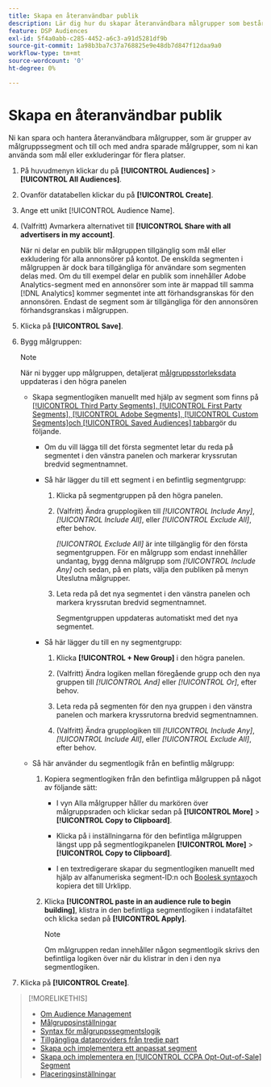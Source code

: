 ```yaml
---
title: Skapa en återanvändbar publik
description: Lär dig hur du skapar återanvändbara målgrupper som består av målgruppssegment och andra sparade målgrupper.
feature: DSP Audiences
exl-id: 5f4a0abb-c285-4452-a6c3-a91d5281df9b
source-git-commit: 1a98b3ba7c37a768825e9e48db7d847f12daa9a0
workflow-type: tm+mt
source-wordcount: '0'
ht-degree: 0%

---
```


# Skapa en återanvändbar publik

<!-- "Saved audience" is used in UI (where?), but "saved" is a state, not a type. "Reusable audience" sounds better in a description. "Audience template" isn't right, either, since it implies you can edit it on the fly to create a new, different audience. Some other term? -->

Ni kan spara och hantera återanvändbara målgrupper, som är grupper av målgruppssegment och till och med andra sparade målgrupper, som ni kan använda som mål eller exkluderingar för flera platser.

1. På huvudmenyn klickar du på **[!UICONTROL Audiences]** > **[!UICONTROL All Audiences]**.

1. Ovanför datatabellen klickar du på **[!UICONTROL Create]**.

1. Ange ett unikt [!UICONTROL Audience Name].

1. (Valfritt) Avmarkera alternativet till **[!UICONTROL Share with all advertisers in my account]**.

   När ni delar en publik blir målgruppen tillgänglig som mål eller exkludering för alla annonsörer på kontot. De enskilda segmenten i målgruppen är dock bara tillgängliga för användare som segmenten delas med. Om du till exempel delar en publik som innehåller Adobe Analytics-segment med en annonsörer som inte är mappad till samma [!DNL Analytics] kommer segmentet inte att förhandsgranskas för den annonsören. Endast de segment som är tillgängliga för den annonsören förhandsgranskas i målgruppen.

1. Klicka på **[!UICONTROL Save]**.

1. Bygg målgruppen:

   >[!NOTE]
   >
   >När ni bygger upp målgruppen, detaljerat [målgruppsstorleksdata](audience-about.md) uppdateras i den högra panelen

   * Skapa segmentlogiken manuellt med hjälp av segment som finns på [[!UICONTROL Third Party Segments], [!UICONTROL First Party Segments], [!UICONTROL Adobe Segments], [!UICONTROL Custom Segments]och [!UICONTROL Saved Audiences] tabbar](audience-settings.md)gör du följande.

      * Om du vill lägga till det första segmentet letar du reda på segmentet i den vänstra panelen och markerar kryssrutan bredvid segmentnamnet.

      * Så här lägger du till ett segment i en befintlig segmentgrupp:

         1. Klicka på segmentgruppen på den högra panelen.

         1. (Valfritt) Ändra grupplogiken till *[!UICONTROL Include Any]*, *[!UICONTROL Include All]*, eller *[!UICONTROL Exclude All]*, efter behov.

            *[!UICONTROL Exclude All]* är inte tillgänglig för den första segmentgruppen. För en målgrupp som endast innehåller undantag, bygg denna målgrupp som *[!UICONTROL Include Any]* och sedan, på en plats, välja den publiken på menyn Uteslutna målgrupper.

         1. Leta reda på det nya segmentet i den vänstra panelen och markera kryssrutan bredvid segmentnamnet.

            Segmentgruppen uppdateras automatiskt med det nya segmentet.
      * Så här lägger du till en ny segmentgrupp:

         1. Klicka **[!UICONTROL + New Group]** i den högra panelen.

         1. (Valfritt) Ändra logiken mellan föregående grupp och den nya gruppen till *[!UICONTROL And]* eller *[!UICONTROL Or]*, efter behov.

         1. Leta reda på segmenten för den nya gruppen i den vänstra panelen och markera kryssrutorna bredvid segmentnamnen.

         1. (Valfritt) Ändra grupplogiken till *[!UICONTROL Include Any]*, *[!UICONTROL Include All]*, eller *[!UICONTROL Exclude All]*, efter behov.
   * Så här använder du segmentlogik från en befintlig målgrupp:

      1. Kopiera segmentlogiken från den befintliga målgruppen på något av följande sätt:

         * I vyn Alla målgrupper håller du markören över målgruppsraden och klickar sedan på **[!UICONTROL More]** > **[!UICONTROL Copy to Clipboard]**.

         * Klicka på i inställningarna för den befintliga målgruppen längst upp på segmentlogikpanelen **[!UICONTROL More]** > **[!UICONTROL Copy to Clipboard]**.

         * I en textredigerare skapar du segmentlogiken manuellt med hjälp av alfanumeriska segment-ID:n och [Boolesk syntax](audience-segment-logic-syntax.md)och kopiera det till Urklipp.
      1. Klicka **[!UICONTROL paste in an audience rule to begin building]**, klistra in den befintliga segmentlogiken i indatafältet och klicka sedan på **[!UICONTROL Apply]**.

         >[!NOTE]
         >
         >Om målgruppen redan innehåller någon segmentlogik skrivs den befintliga logiken över när du klistrar in den i den nya segmentlogiken.




1. Klicka på **[!UICONTROL Create]**.

>[!MORELIKETHIS]
>
>* [Om Audience Management](audience-about.md)
>* [Målgruppsinställningar](audience-settings.md)
>* [Syntax för målgruppssegmentslogik](audience-segment-logic-syntax.md)
>* [Tillgängliga dataproviders från tredje part](third-party-data-providers.md)
>* [Skapa och implementera ett anpassat segment](custom-segment-create.md)
>* [Skapa och implementera en [!UICONTROL CCPA Opt-Out-of-Sale] Segment](ccpa-opt-out-segment-create.md)
>* [Placeringsinställningar](/help/dsp/campaign-management/placements/placement-settings.md)

